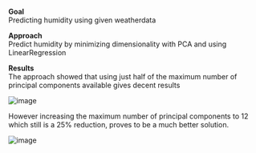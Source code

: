 **Goal**  
Predicting humidity using given weatherdata

**Approach**  
Predict humidity by minimizing dimensionality with PCA and using LinearRegression

**Results**  
The approach showed that using just half of the maximum number of principal components available gives decent results

![image](https://user-images.githubusercontent.com/67264647/109617093-a3217600-7b3e-11eb-943f-1466cb53c6bb.png)


However increasing the maximum number of principal components to 12 which still is a 25% reduction, proves to be a much 
better solution.

![image](https://user-images.githubusercontent.com/67264647/109616956-7b321280-7b3e-11eb-8908-b39894618b86.png)
